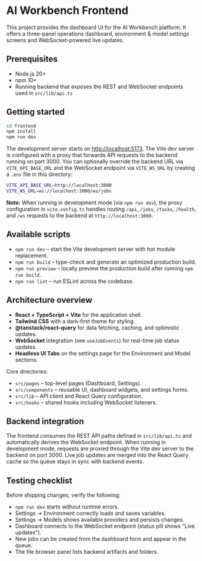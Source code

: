 # AI Workbench Frontend

This project provides the dashboard UI for the AI Workbench platform. It offers a three-panel operations dashboard, environment & model settings screens and WebSocket-powered live updates.

## Prerequisites

- Node.js 20+
- npm 10+
- Running backend that exposes the REST and WebSocket endpoints used in `src/lib/api.ts`

## Getting started

```bash
cd frontend
npm install
npm run dev
```

The development server starts on [http://localhost:5173](http://localhost:5173). The Vite dev server is configured with a proxy that forwards API requests to the backend running on port 3000. You can optionally override the backend URL via `VITE_API_BASE_URL` and the WebSocket endpoint via `VITE_WS_URL` by creating a `.env` file in this directory:

```bash
VITE_API_BASE_URL=http://localhost:3000
VITE_WS_URL=ws://localhost:3000/ws/jobs
```

**Note:** When running in development mode (via `npm run dev`), the proxy configuration in `vite.config.ts` handles routing `/api`, `/jobs`, `/tasks`, `/health`, and `/ws` requests to the backend at `http://localhost:3000`.

## Available scripts

- `npm run dev` – start the Vite development server with hot module replacement.
- `npm run build` – type-check and generate an optimized production build.
- `npm run preview` – locally preview the production build after running `npm run build`.
- `npm run lint` – run ESLint across the codebase.

## Architecture overview

- **React + TypeScript + Vite** for the application shell.
- **Tailwind CSS** with a dark-first theme for styling.
- **@tanstack/react-query** for data fetching, caching, and optimistic updates.
- **WebSocket** integration (see `useJobEvents`) for real-time job status updates.
- **Headless UI Tabs** on the settings page for the Environment and Model sections.

Core directories:

- `src/pages` – top-level pages (Dashboard, Settings).
- `src/components` – reusable UI, dashboard widgets, and settings forms.
- `src/lib` – API client and React Query configuration.
- `src/hooks` – shared hooks including WebSocket listeners.

## Backend integration

The frontend consumes the REST API paths defined in `src/lib/api.ts` and automatically derives the WebSocket endpoint. When running in development mode, requests are proxied through the Vite dev server to the backend on port 3000. Live job updates are merged into the React Query cache so the queue stays in sync with backend events.

## Testing checklist

Before shipping changes, verify the following:

- `npm run dev` starts without runtime errors.
- Settings → Environment correctly loads and saves variables.
- Settings → Models shows available providers and persists changes.
- Dashboard connects to the WebSocket endpoint (status pill shows "Live updates").
- New jobs can be created from the dashboard form and appear in the queue.
- The file browser panel lists backend artifacts and folders.


